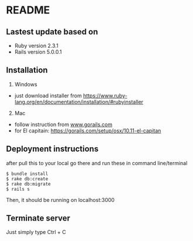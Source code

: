 # README

## Lastest update based on
* Ruby version 2.3.1
* Rails version 5.0.0.1



## Installation
1. Windows  
 * just download installer from https://www.ruby-lang.org/en/documentation/installation/#rubyinstaller

2. Mac
 * follow instruction from www.gorails.com
 * for El capitain: https://gorails.com/setup/osx/10.11-el-capitan


## Deployment instructions
after pull this to your local go there and run these in command line/terminal
```
$ bundle install
$ rake db:create
$ rake db:migrate
$ rails s
```
Then, it should be running on localhost:3000

## Terminate server
Just simply type Ctrl + C
